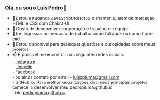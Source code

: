 ### Olá, eu sou o Luís Pedro 👋

<!-- **PedroPiuma/PedroPiuma** is a ✨ _special_ ✨ repository because its `README.md` (this file) appears on your GitHub profile. -->

- 🌱 Estou estudando JavaScript/ReactJS diariamente,
      além de marcação HTML e CSS com Chakra-UI
- 👯 Gosto de desenvolver cooperação e trabalho em equipe
- 🤔 Irei ingressar no mercado de trabalho como fullstack ou como front-end
- 💬 Estou disponível para quaisquer questões e curiosidades sobre meus projetos
- 📫 É possível me encontrar nas seguintes redes sociais:<br>
             - <a href="https://www.instagram.com/pedro.piuma/">Instagram</a><br>
             - <a href="https://www.linkedin.com/in/lu%C3%ADs-pedro-pi%C3%BAma-90b8a212b/">LinkedIn</a><br>
             - <a href="https://www.facebook.com/luis.piuma.1/">Facebook</a>             
             - ou ainda contato por email - luisppiuma@gmail.com<br>
             - GitHub.io:
             Para melhor visualizações dos meus principais projetos<br>
             comecei a desenvolver meu pedropiuma.github.io<br>
             Link: <a href="https://pedropiuma.github.io/">pedropiuma.github.io</a><br>

